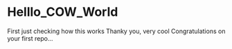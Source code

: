 # Helllo_COW_World
First
just checking how this works
Thanky you, very cool
Congratulations on your first repo...

